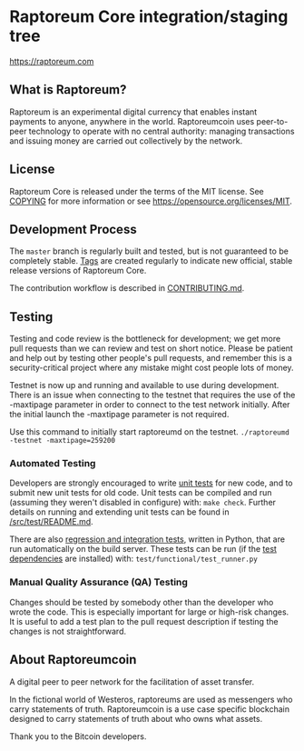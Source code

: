 Raptoreum Core integration/staging tree
=====================================

https://raptoreum.com

What is Raptoreum?
----------------

Raptoreum is an experimental digital currency that enables instant payments to
anyone, anywhere in the world. Raptoreumcoin uses peer-to-peer technology to operate
with no central authority: managing transactions and issuing money are carried
out collectively by the network. 



License
-------

Raptoreum Core is released under the terms of the MIT license. See [COPYING](COPYING) for more
information or see https://opensource.org/licenses/MIT.

Development Process
-------------------

The `master` branch is regularly built and tested, but is not guaranteed to be
completely stable. [Tags](https://github.com/RaptoreumProject/Raptoreumcoin/tags) are created
regularly to indicate new official, stable release versions of Raptoreum Core.

The contribution workflow is described in [CONTRIBUTING.md](CONTRIBUTING.md).


Testing
-------

Testing and code review is the bottleneck for development; we get more pull
requests than we can review and test on short notice. Please be patient and help out by testing
other people's pull requests, and remember this is a security-critical project where any mistake might cost people
lots of money.

Testnet is now up and running and available to use during development. There is an issue when connecting to the testnet that requires the use of the -maxtipage parameter in order to connect to the test network initially. After the initial launch the -maxtipage parameter is not required.

Use this command to initially start raptoreumd on the testnet. <code>./raptoreumd -testnet -maxtipage=259200</code>

### Automated Testing

Developers are strongly encouraged to write [unit tests](src/test/README.md) for new code, and to
submit new unit tests for old code. Unit tests can be compiled and run
(assuming they weren't disabled in configure) with: `make check`. Further details on running
and extending unit tests can be found in [/src/test/README.md](/src/test/README.md).

There are also [regression and integration tests](/test), written
in Python, that are run automatically on the build server.
These tests can be run (if the [test dependencies](/test) are installed) with: `test/functional/test_runner.py`


### Manual Quality Assurance (QA) Testing

Changes should be tested by somebody other than the developer who wrote the
code. This is especially important for large or high-risk changes. It is useful
to add a test plan to the pull request description if testing the changes is
not straightforward.


About Raptoreumcoin
----------------
A digital peer to peer network for the facilitation of asset transfer.



In the fictional world of Westeros, raptoreums are used as messengers who carry statements of truth. Raptoreumcoin is a use case specific blockchain designed to carry statements of truth about who owns what assets. 



Thank you to the Bitcoin developers. 
